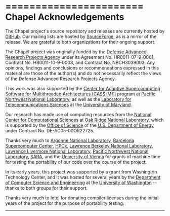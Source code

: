 =======================
Chapel Acknowledgements
=======================

The Chapel project's source repository and releases are currently
hosted by [GitHub].  Our mailing lists are hosted by [SourceForge], as
is a mirror of the release.  We are grateful to both organizations for
their ongoing support.

The Chapel project was originally funded by the [Defense Advanced
Research Projects Agency] under its Agreement No. HR0011-07-9-0001,
Contract No. HR0011-10-9-0008, and Contract No. NBCH3039003.  Any
opinions, findings and conclusions or recommendations expressed in
this material are those of the author(s) and do not necessarily
reflect the views of the Defense Advanced Research Projects Agency.

This work was also supported by the [Center for Adaptive
Supercomputing Software for Multithreaded Architectures (CASS-MT)]
program at [Pacific Northwest National Laboratory], as well as the
[Laboratory for Telecommunications Sciences] at the [University of
Maryland].

Our research has made use of computing resources from the [National
Center for Computational Sciences] at [Oak Ridge National Laboratory],
which is supported by the [Office of Science] of the [U.S. Department
of Energy] under Contract No. DE-AC05-00OR22725.

Thanks very much to [Argonne National Laboratory], [Barcelona
Supercomputer Center], [HPCx], [Lawrence Berkeley National
Laboratory], [Lawrence Livermore National Laboratory], [Pacific
Northwest National Laboratory], [SARA], and the [University of Vienna]
for grants of machine time for testing the portability of our code
over the course of the project.

In its early years, this project was supported by a grant from
Washington Technology Center, and it was hosted for several years by
the [Department of Computer Science and Engineering] at the
[University of Washington] -- thanks to both groups for their support.

Thanks very much to [Intel] for donating compiler licenses during the
initial years of the project for the purpose of portability testing.

---

[Argonne National Laboratory]: http://www.anl.gov/
[Barcelona Supercomputer Center]: http://www.bsc.es/
[Center for Adaptive Supercomputing Software for Multithreaded Architectures (CASS-MT)]: http://cass-mt.pnnl.gov/
[Defense Advanced Research Projects Agency]: http://www.darpa.mil/
[Department of Computer Science and Engineering]: http://cs.washington.edu
[GitHub]: https://github.com/
[HPCx]: http://www.hpcx.ac.uk/
[Intel]: http://www.intel.com/
[Laboratory for Telecommunications Sciences]: https://www.ltsnet.net/
[Lawrence Berkeley National Laboratory]: http://www.lbl.gov/
[Lawrence Livermore National Laboratory]: http://www.llnl.gov/
[National Center for Computational Sciences]: http://www.nccs.gov/
[Oak Ridge National Laboratory]: http://www.ornl.gov/
[Office of Science]: http://science.energy.gov/
[Pacific Northwest National Laboratory]: http://www.pnl.gov/
[SARA]: http://www.sara.nl/
[SourceForge]: https://sourceforge.net/
[University of Maryland]: http://www.umiacs.umd.edu/
[University of Vienna]: http://www.univie.ac.at/
[University of Washington]: http://www.washington.edu
[U.S. Department of Energy]: http://energy.gov/
